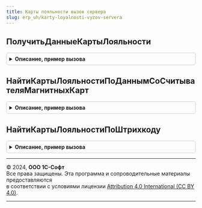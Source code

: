 ```yaml
---
title: Карты лояльности вызов сервера
slug: erp_uh/karty-loyalnosti-vyzov-servera
---
```



## ПолучитьДанныеКартыЛояльности
<details style="margin: 1em 0; padding: 0.5em; border: 1px solid #ccc; border-radius: 6px;">

<summary style="font-weight: bold; cursor: pointer;">Описание, пример вызова</summary>

```bsl

// Функция возвращает структура с данными карты лояльности.
//
// Параметры:
//  КартаЛояльности - СправочникСсылка.КартыЛояльности - Карта лояльности.
//  ПроверятьДоступность - Булево - Проверять доступность данных.
//
// Возвращаемое значение:
//  Структура - Данные карты лояльности, см. КартыЛояльностиСервер.ИнициализироватьДанныеКартыЛояльности.
//
Функция ПолучитьДанныеКартыЛояльности(КартаЛояльности, ПроверятьДоступность = Истина) Экспорт
```

Пример вызова
```bsl
Результат = КартыЛояльностиВызовСервера.ПолучитьДанныеКартыЛояльности(КартаЛояльности, ПроверятьДоступность);
```
</details>

## НайтиКартыЛояльностиПоДаннымСоСчитывателяМагнитныхКарт
<details style="margin: 1em 0; padding: 0.5em; border: 1px solid #ccc; border-radius: 6px;">

<summary style="font-weight: bold; cursor: pointer;">Описание, пример вызова</summary>

```bsl

// Функция выполняет поиск карт лояльности по данным, полученным из считывателя
// магнитных карт.
//
// Параметры:
//  Данные - Массив - Массив данных, полученный из считывателя магнитных карт.
//
// Возвращаемое значение:
//  Структура - со свойствами:
//   * ЗарегистрированныеКартыЛояльности   - Массив из см. КартыЛояльностиСервер.ИнициализироватьДанныеКартыЛояльности
//   * НеЗарегистрированныеКартыЛояльности - Массив из см. КартыЛояльностиСервер.ИнициализироватьДанныеКартыЛояльности
//
Функция НайтиКартыЛояльностиПоДаннымСоСчитывателяМагнитныхКарт(Данные) Экспорт
```

Пример вызова
```bsl
Результат = КартыЛояльностиВызовСервера.НайтиКартыЛояльностиПоДаннымСоСчитывателяМагнитныхКарт(Данные) 
```
</details>

## НайтиКартыЛояльностиПоШтрихкоду
<details style="margin: 1em 0; padding: 0.5em; border: 1px solid #ccc; border-radius: 6px;">

<summary style="font-weight: bold; cursor: pointer;">Описание, пример вызова</summary>

```bsl

// Функция выполняет поиск карт лояльности по штрихкоду.
//
// Параметры:
//  Штрихкод - Строка - Штрихкод.
//
// Возвращаемое значение:
//  Структура - со свойствами:
//   * ЗарегистрированныеКартыЛояльности   - ТаблицаЗначений - Данные зарегистрированных карт лояльности,
//                                           см. КартыЛояльностиСервер.ИнициализироватьДанныеКартыЛояльности.
//   * НеЗарегистрированныеКартыЛояльности - ТаблицаЗначений - Данные незарегистрированных карт лояльности,
//                                           см. КартыЛояльностиСервер.ИнициализироватьДанныеКартыЛояльности.
//
Функция НайтиКартыЛояльностиПоШтрихкоду(Штрихкод) Экспорт
```

Пример вызова
```bsl
Результат = КартыЛояльностиВызовСервера.НайтиКартыЛояльностиПоШтрихкоду(Штрихкод) 
```
</details>

---

© 2024, **ООО 1С-Софт**  
Все права защищены. Эта программа и сопроводительные материалы предоставляются  
в соответствии с условиями лицензии [Attribution 4.0 International (CC BY 4.0)](https://creativecommons.org/licenses/by/4.0/legalcode).

---

